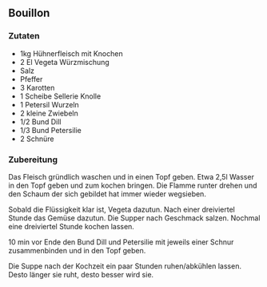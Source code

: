 ## Bouillon

### Zutaten

* 1kg Hühnerfleisch mit Knochen
* 2 El Vegeta Würzmischung
* Salz
* Pfeffer
* 3 Karotten
* 1 Scheibe Sellerie Knolle
* 1 Petersil Wurzeln
* 2 kleine Zwiebeln
* 1/2 Bund Dill
* 1/3 Bund Petersilie
* 2 Schnüre

### Zubereitung

Das Fleisch gründlich waschen und in einen Topf geben. Etwa 2,5l Wasser in den Topf geben und zum kochen bringen. Die Flamme runter drehen und den Schaum der sich gebildet hat immer wieder wegsieben. 

Sobald die Flüssigkeit klar ist, Vegeta dazutun. Nach einer dreiviertel Stunde das Gemüse dazutun. Die Supper nach Geschmack salzen. Nochmal eine dreiviertel Stunde kochen lassen.

10 min vor Ende den Bund Dill und Petersilie mit jeweils einer Schnur zusammenbinden und in den Topf geben.

Die Suppe nach der Kochzeit ein paar Stunden ruhen/abkühlen lassen. Desto länger sie ruht, desto besser wird sie.

